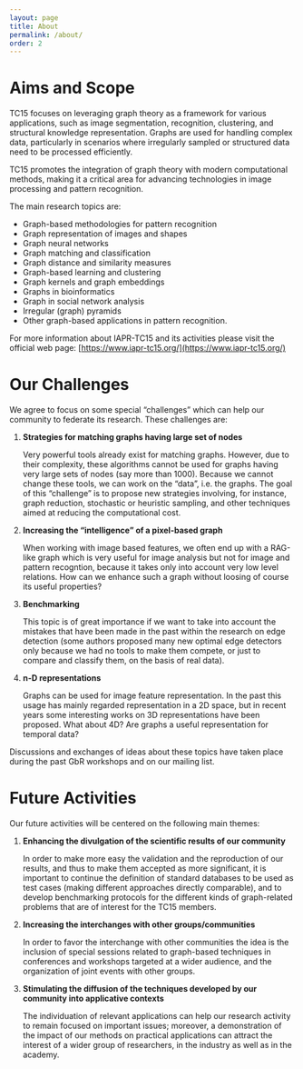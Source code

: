 ```yaml
---
layout: page
title: About
permalink: /about/
order: 2
---
```


# Aims and Scope

TC15 focuses on leveraging graph theory as a framework for various applications, such as image segmentation, recognition, clustering, and structural knowledge representation. Graphs are used for handling complex data, particularly in scenarios where irregularly sampled or structured data need to be processed efficiently.

TC15 promotes the integration of graph theory with modern computational methods, making it a critical area for advancing technologies in image processing and pattern recognition.

The main research topics are:
- Graph-based methodologies for pattern recognition
- Graph representation of images and shapes
- Graph neural networks
- Graph matching and classification
- Graph distance and similarity measures
- Graph-based learning and clustering
- Graph kernels and graph embeddings
- Graphs in bioinformatics
- Graph in social network analysis
- Irregular (graph) pyramids
- Other graph-based applications in pattern recognition.

For more information about IAPR-TC15 and its activities please visit the official web page: [https://www.iapr-tc15.org/](https://www.iapr-tc15.org/)

# Our Challenges

We agree to focus on some special “challenges” which can help our community to federate its research. These challenges are:

1. **Strategies for matching graphs having large set of nodes**

    Very powerful tools already exist for matching graphs. However, due to their complexity, these algorithms cannot be used for graphs having very large sets of nodes (say more than 1000). Because we cannot change these tools, we can work on the “data”, i.e. the graphs. The goal of this “challenge” is to propose new strategies involving, for instance, graph reduction, stochastic or heuristic sampling, and other techniques aimed at reducing the computational cost.

2. **Increasing the “intelligence” of a pixel-based graph**

    When working with image based features, we often end up with a RAG-like graph which is very useful for image analysis but not for image and pattern recogntion, because it takes only into account very low level relations. How can we enhance such a graph without loosing of course its useful properties?

3. **Benchmarking**

    This topic is of great importance if we want to take into account the mistakes that have been made in the past within the research on edge detection (some authors proposed many new optimal edge detectors only because we had no tools to make them compete, or just to compare and classify them, on the basis of real data).
 
4. **n-D representations**

    Graphs can be used for image feature representation. In the past this usage has mainly regarded representation in a 2D space, but in recent years some interesting works on 3D representations have been proposed. What about 4D? Are graphs a useful representation for temporal data?

Discussions and exchanges of ideas about these topics have taken place during the past GbR workshops and on our mailing list.

# Future Activities

Our future activities will be centered on the following main themes:

1. **Enhancing the divulgation of the scientific results of our community**

    In order to make more easy the validation and the reproduction of our results, and thus to make them accepted as more significant, it is important to continue the definition of standard databases to be used as test cases (making different approaches directly comparable), and to develop benchmarking protocols for the different kinds of graph-related problems that are of interest for the TC15 members.

2. **Increasing the interchanges with other groups/communities**

    In order to favor the interchange with other communities the idea is the inclusion of special sessions related to graph-based techniques in conferences and workshops targeted at a wider audience, and the organization of joint events with other groups.

3. **Stimulating the diffusion of the techniques developed by our community into applicative contexts**

    The individuation of relevant applications can help our research activity to remain focused on important issues; moreover, a demonstration of the impact of our methods on practical applications can attract the interest of a wider group of researchers, in the industry as well as in the academy.

